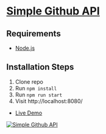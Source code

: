 # [Simple Github API](https://uybxh.csb.app/)

## Requirements

- [Node.js](http://nodejs.org/)

## Installation Steps

1. Clone repo
2. Run `npm install`
3. Run `npm run start`
4. Visit http://localhost:8080/

- [Live Demo](https://uybxh.csb.app/)

[![Simple Github API](https://res.cloudinary.com/marcomontalbano/image/upload/v1585528827/video_to_markdown/images/youtube--vpToyQFNCMM-c05b58ac6eb4c4700831b2b3070cd403.jpg)](https://www.youtube.com/watch?v=vpToyQFNCMM 'Simple Github API')

<!-- - [Subscribe](https://www.youtube.com/channel/UCqRWFd-xOIV9BLA5VVaCUMA?view_as=subscriber?sub_confirmation=1) -->
